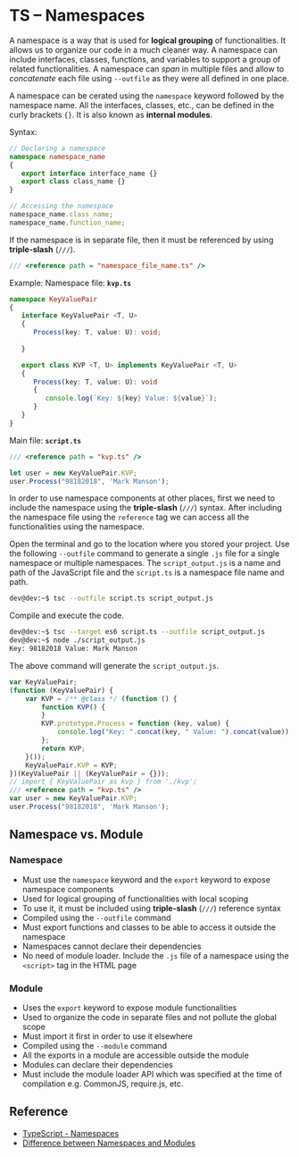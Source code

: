 # TS – Namespaces

A namespace is a way that is used for **logical grouping** of functionalities. It allows us to organize our code in a much cleaner way. A namespace can include interfaces, classes, functions, and variables to support a group of related functionalities. A namespace can *span* in multiple files and allow to *concatenate* each file using `--outfile` as they were all defined in one place.

A namespace can be cerated using the `namespace` keyword followed by the namespace name. All the interfaces, classes, etc., can be defined in the curly brackets `{}`. It is also known as **internal modules**.

Syntax:
```typescript
// Declaring a namespace
namespace namespace_name
{
   export interface interface_name {}
   export class class_name {}
}

// Accessing the namespace
namespace_name.class_name;
namespace_name.function_name;
```

If the namespace is in separate file, then it must be referenced by using **triple-slash** (`///`).
```typescript
/// <reference path = "namespace_file_name.ts" />
```

Example:
Namespace file: **`kvp.ts`**
```typescript
namespace KeyValuePair
{
   interface KeyValuePair <T, U>
   {
      Process(key: T, value: U): void;
   
   }

   export class KVP <T, U> implements KeyValuePair <T, U>
   {
      Process(key: T, value: U): void
      {
         console.log(`Key: ${key} Value: ${value}`);
      }
   }
}
```

Main file: **`script.ts`**
```typescript
/// <reference path = "kvp.ts" />

let user = new KeyValuePair.KVP;
user.Process("98182018", 'Mark Manson');
```

In order to use namespace components at other places, first we need to include the namespace using the **triple-slash** (`///`) syntax. After including the namespace file using the `reference` tag we can access all the functionalities using the namespace.

Open the terminal and go to the location where you stored your project. Use the following `--outfile` command to generate a single `.js` file for a single namespace or multiple namespaces. The `script_output.js` is a name and path of the JavaScript file and the `script.ts` is a namespace file name and path.
```bash
dev@dev:~$ tsc --outfile script.ts script_output.js
```

Compile and execute the code.
```bash
dev@dev:~$ tsc --target es6 script.ts --outfile script_output.js
dev@dev:~$ node ./script_output.js
Key: 98182018 Value: Mark Manson
```

The above command will generate the `script_output.js`.
```javascript
var KeyValuePair;
(function (KeyValuePair) {
    var KVP = /** @class */ (function () {
        function KVP() {
        }
        KVP.prototype.Process = function (key, value) {
            console.log("Key: ".concat(key, " Value: ").concat(value));
        };
        return KVP;
    }());
    KeyValuePair.KVP = KVP;
})(KeyValuePair || (KeyValuePair = {}));
// import { KeyValuePair as kvp } from './kvp';
/// <reference path = "kvp.ts" />
var user = new KeyValuePair.KVP;
user.Process("98182018", 'Mark Manson');
```

## Namespace vs. Module

### Namespace
* Must use the `namespace` keyword and the `export` keyword to expose namespace components
* Used for logical grouping of functionalities with local scoping
* To use it, it must be included using **triple-slash** (`///`) reference syntax
* Compiled using the `--outfile` command
* Must export functions and classes to be able to access it outside the namespace
* Namespaces cannot declare their dependencies
* No need of module loader. Include the `.js` file of a namespace using the `<script>` tag in the HTML page

### Module
* Uses the `export` keyword to expose module functionalities
* Used to organize the code in separate files and not pollute the global scope
* Must import it first in order to use it elsewhere
* Compiled using the `--module` command
* All the exports in a module are accessible outside the module
* Modules can declare their dependencies
* Must include the module loader API which was specified at the time of compilation e.g. CommonJS, require.js, etc.

## Reference
* [TypeScript - Namespaces](https://www.tutorialsteacher.com/typescript/typescript-namespace)
* [Difference between Namespaces and Modules](https://www.javatpoint.com/difference-between-namespaces-and-modules)